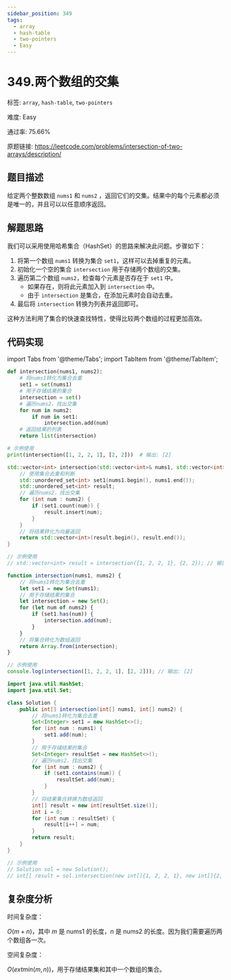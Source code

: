 ```yaml
---
sidebar_position: 349
tags:
  - array
  - hash-table
  - two-pointers
  - Easy
---
```


# 349.两个数组的交集

标签: `array`, `hash-table`, `two-pointers`

难度: Easy

通过率: 75.66%

原题链接: https://leetcode.com/problems/intersection-of-two-arrays/description/

## 题目描述
给定两个整数数组 `nums1` 和 `nums2` ，返回它们的交集。结果中的每个元素都必须是唯一的，并且可以以任意顺序返回。

## 解题思路
我们可以采用使用哈希集合（HashSet）的思路来解决此问题。步骤如下：

1. 将第一个数组 `nums1` 转换为集合 `set1`，这样可以去掉重复的元素。
2. 初始化一个空的集合 `intersection` 用于存储两个数组的交集。
3. 遍历第二个数组 `nums2`，检查每个元素是否存在于 `set1` 中。
   - 如果存在，则将此元素加入到 `intersection` 中。
   - 由于 `intersection` 是集合，在添加元素时会自动去重。
4. 最后将 `intersection` 转换为列表并返回即可。

这种方法利用了集合的快速查找特性，使得比较两个数组的过程更加高效。

## 代码实现
import Tabs from '@theme/Tabs';
import TabItem from '@theme/TabItem';

<Tabs>
<TabItem value="python" label="Python">

```python
def intersection(nums1, nums2):
    # 将nums1转化为集合去重
    set1 = set(nums1)
    # 用于存储结果的集合
    intersection = set()
    # 遍历nums2，找出交集
    for num in nums2:
        if num in set1:
            intersection.add(num)
    # 返回结果的列表
    return list(intersection)

# 示例使用
print(intersection([1, 2, 2, 1], [2, 2]))  # 输出: [2]
```

</TabItem>
<TabItem value="cpp" label="C++">

```cpp
std::vector<int> intersection(std::vector<int>& nums1, std::vector<int>& nums2) {
    // 使用集合去重和判断
    std::unordered_set<int> set1(nums1.begin(), nums1.end());
    std::unordered_set<int> result;
    // 遍历nums2，找出交集
    for (int num : nums2) {
        if (set1.count(num)) {
            result.insert(num);
        }
    }
    // 将结果转化为向量返回
    return std::vector<int>(result.begin(), result.end());
}

// 示例使用
// std::vector<int> result = intersection({1, 2, 2, 1}, {2, 2}); // 输出: {2}
```

</TabItem>
<TabItem value="javascript" label="JavaScript">

```javascript
function intersection(nums1, nums2) {
    // 将nums1转化为集合去重
    let set1 = new Set(nums1);
    // 用于存储结果的集合
    let intersection = new Set();
    for (let num of nums2) {
        if (set1.has(num)) {
            intersection.add(num);
        }
    }
    // 将集合转化为数组返回
    return Array.from(intersection);
}

// 示例使用
console.log(intersection([1, 2, 2, 1], [2, 2])); // 输出: [2]
```

</TabItem>
<TabItem value="java" label="Java">

```java
import java.util.HashSet;
import java.util.Set;

class Solution {
    public int[] intersection(int[] nums1, int[] nums2) {
        // 将nums1转化为集合去重
        Set<Integer> set1 = new HashSet<>();
        for (int num : nums1) {
            set1.add(num);
        }
        // 用于存储结果的集合
        Set<Integer> resultSet = new HashSet<>();
        // 遍历nums2，找出交集
        for (int num : nums2) {
            if (set1.contains(num)) {
                resultSet.add(num);
            }
        }
        // 将结果集合转换为数组返回
        int[] result = new int[resultSet.size()];
        int i = 0;
        for (int num : resultSet) {
            result[i++] = num;
        }
        return result;
    }
}

// 示例使用
// Solution sol = new Solution();
// int[] result = sol.intersection(new int[]{1, 2, 2, 1}, new int[]{2, 2}); // 输出: {2}
```

</TabItem>
</Tabs>

## 复杂度分析
时间复杂度：

$O(m + n)$，其中 $m$ 是 nums1 的长度，$n$ 是 nums2 的长度。因为我们需要遍历两个数组各一次。

空间复杂度：

$O(	ext{min}(m, n))$，用于存储结果集和其中一个数组的集合。
